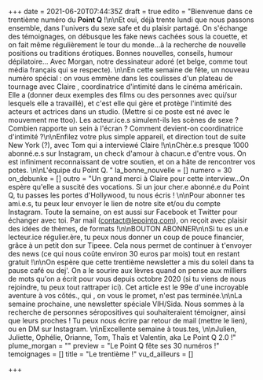 +++
date = 2021-06-20T07:44:35Z
draft = true
edito = "Bienvenue dans ce trentième numéro du **Point Q** !\n\nEt oui, déjà trente lundi que nous passons ensemble, dans l'univers du sexe safe et du plaisir partagé. On s'échange des témoignages, on débusque les fake news cachées sous la couette, et on fait même régulièrement le tour du monde...à la recherche de nouvelle positions ou traditions érotiques. Bonnes nouvelles, conseils, humour dépilatoire... Avec Morgan, notre dessinateur adoré (et belge, comme tout média français qui se respecte). \n\nEn cette semaine de fête, un nouveau numéro spécial : on vous emmène dans les coulisses d'un plateau de tournage avec Claire , coordinatrice d'intimité dans le cinéma américain. Elle a (donner deux exemples des films ou des personnes avec qui/sur lesquels elle a travaillé), et c'est elle qui gère et protège l'intimité des acteurs et actrices dans un studio. (Mettre si ce poste est né avec le mouvement me ttoo). Les acteur.ice.s simulent-ils les scènes de sexe ? Combien rapporte un sein à l'écran ? Comment devient-on coordinatrice d'intimité ?\n\nEnfilez votre plus simple appareil, et direction tout de suite New York (?), avec Tom qui a interviewé Claire !\n\nChèr.e.s presque 1000 abonné.e.s sur Instagram, un check d'amour à chacun.e d'entre vous. On est infiniment reconnaissant de votre soutien, et on a hâte de rencontrer vos potes. \n\nL'équipe du Point Q. "
la_bonne_nouvelle = []
numero = 30
on_debunke = []
outro = "Un grand merci à Claire pour cette interview...On espère qu'elle a suscité des vocations. Si un jour cher.e abonné.e du Point Q, tu passes les portes d'Hollywood, tu nous écris ! \n\nPour abonner tes ami.e.s, tu peux leur envoyer le lien de notre site et/ou du compte Instagram. Toute la semaine, on est aussi sur Facebook et Twitter pour échanger avec toi. Par mail (contact@lepointq.com), on reçoit avec plaisir des idées de thèmes, de formats !\n\nBOUTON ABONNER\n\nSi tu es un.e lecteur.ice régulier.ère, tu peux nous donner un coup de pouce financier, grâce à un petit don sur Tipeee. Cela nous permet de continuer à t'envoyer des news (ce qui nous coûte environ 30 euros par mois) tout en restant gratuit !\n\nOn espère que cette trentième newsletter a mis du soleil dans ta pause café ou dej'. On a le sourire aux lèvres quand on pense aux milliers de mots qu'on a écrit pour vous depuis octobre 2020 (si tu viens de nous rejoindre, tu peux tout rattraper ici). Cet article est le 99e d'une incroyable aventure à vos côtés., qui , on vous le promet, n'est pas terminée.\n\nLa semaine prochaine, une newsletter spéciale VIH/Sida. Nous sommes à la recherche de personnes séropositives qui souhaiteraient témoigner, ainsi que leurs proches ! Tu peux nous écrire par retour de mail (mettre le lien), ou en DM sur Instagram. \n\nExcellente semaine à tous.tes, \n\nJulien, Juliette, Ophélie, Orianne, Tom, Thaïs et Valentin, aka Le Point Q 2.0 !"
plume_morgan = ""
preview = "Le Point Q fête ses 30 numéros !"
temoignages = []
title = "Le trentième !"
vu_d_ailleurs = []

+++
